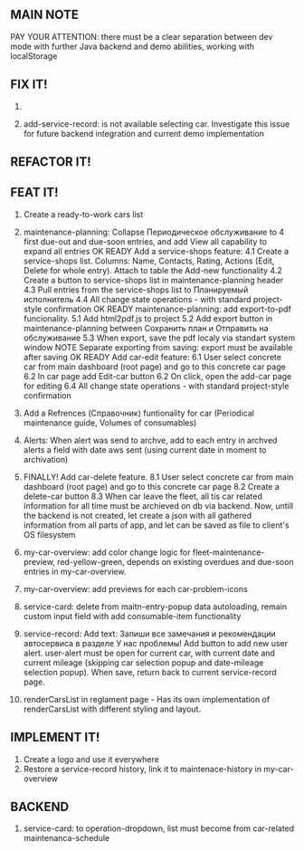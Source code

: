 ## MAIN NOTE ##
PAY YOUR ATTENTION: there must be a clear separation between dev mode with further Java backend and demo abilities, working with localStorage

## FIX IT! ##
1. 


1. add-service-record: is not available selecting car. Investigate this issue for future backend integration and current demo implementation

## REFACTOR IT! ##



## FEAT IT! ##

1. Create a ready-to-work cars list

3. maintenance-planning: Collapse Периодическое обслуживание to 4 first due-out and due-soon entries, and add View all capability to expand all entries
OK READY Add a service-shops feature:
    4.1 Create a service-shops list. Columns: Name, Contacts, Rating, Actions (Edit, Delete for whole entry). Attach to table the Add-new functionality
    4.2 Create a button to service-shops list in maintenance-planning header
    4.3 Pull entries from the service-shops list to Планируемый исполнитель
    4.4 All change state operations - with standard project-style confirmation
OK READY maintenance-planning: add export-to-pdf funcionality.
    5.1 Add html2pdf.js to project
    5.2 Add export button in maintenance-planning between Сохранить план и Отправить на обслуживание
    5.3 When export, save the pdf localy via standart system window
    NOTE Separate exporting from saving: export must be available after saving
OK READY  Add car-edit feature:
    6.1 User select concrete car from main dashboard (root page) and go to this concrete car page
    6.2 In car page add Edit-car button
    6.2 On click, open the add-car page for editing
    6.4 All change state operations - with standard project-style confirmation
7. Add a Refrences (Справочник) funtionality for car (Periodical maintenance guide, Volumes of consumables)

8. Alerts: When alert was send to archve, add to each entry in archved alerts a field with date aws sent (using current date in moment to archivation)


8. FINALLY! Add car-delete feature. 
    8.1 User select concrete car from main dashboard (root page) and go to this concrete car page
    8.2 Create a delete-car button
    8.3 When car leave the fleet, all tis car related information for all time must be archieved on db via backend. Now, untill the backend is not created, let create a json with all gathered information from all parts of app, and let can be saved as file to client's OS filesystem













5. my-car-overview: add color change logic for fleet-maintenance-preview, red-yellow-green, depends on existing overdues and due-soon entries in my-car-overview.
6. my-car-overview: add previews for each car-problem-icons
7. service-card: delete from maitn-entry-popup data autoloading, remain  custom input field with add consumable-item functionality
8. service-record: Add text: Запиши все замечания и рекомендации автосервиса в разделе У нас проблемы! Add button to add new user alert. user-alert must be open for current car, with current date and current mileage (skipping car selection popup and date-mileage selection popup). When save, return back to current service-record page.
9. renderCarsList in reglament page - Has its own implementation of renderCarsList with different styling and layout. 



## IMPLEMENT IT! ##
1. Create a logo and use it everywhere
3. Restore a service-record history, link it to maintenace-history in my-car-overview 

## BACKEND ##
1. service-card: to operation-dropdown, list must become from car-related maintenanca-schedule
